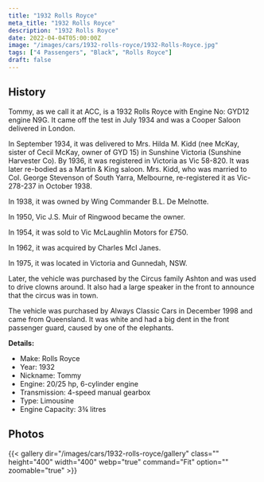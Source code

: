 ```yaml
---
title: "1932 Rolls Royce"
meta_title: "1932 Rolls Royce"
description: "1932 Rolls Royce"
date: 2022-04-04T05:00:00Z
image: "/images/cars/1932-rolls-royce/1932-Rolls-Royce.jpg"
tags: ["4 Passengers", "Black", "Rolls Royce"]
draft: false
---
```

## History

Tommy, as we call it at ACC, is a 1932 Rolls Royce with Engine No: GYD12 engine N9G. It came off the test in July 1934 and was a Cooper Saloon delivered in London.

In September 1934, it was delivered to Mrs. Hilda M. Kidd (nee McKay, sister of Cecil McKay, owner of GYD 15) in Sunshine Victoria (Sunshine Harvester Co). By 1936, it was registered in Victoria as Vic 58-820. It was later re-bodied as a Martin & King saloon. Mrs. Kidd, who was married to Col. George Stevenson of South Yarra, Melbourne, re-registered it as Vic-278-237 in October 1938.

In 1938, it was owned by Wing Commander B.L. De Melnotte.

In 1950, Vic J.S. Muir of Ringwood became the owner.

In 1954, it was sold to Vic McLaughlin Motors for £750.

In 1962, it was acquired by Charles McI Janes.

In 1975, it was located in Victoria and Gunnedah, NSW.

Later, the vehicle was purchased by the Circus family Ashton and was used to drive clowns around. It also had a large speaker in the front to announce that the circus was in town.

The vehicle was purchased by Always Classic Cars in December 1998 and came from Queensland. It was white and had a big dent in the front passenger guard, caused by one of the elephants.

**Details:**
- Make: Rolls Royce
- Year: 1932
- Nickname: Tommy
- Engine: 20/25 hp, 6-cylinder engine
- Transmission: 4-speed manual gearbox
- Type: Limousine
- Engine Capacity: 3¾ litres

## Photos
{{< gallery dir="/images/cars/1932-rolls-royce/gallery" class="" height="400" width="400" webp="true" command="Fit" option="" zoomable="true" >}}
